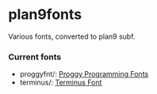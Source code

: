 plan9fonts
==========

Various fonts, converted to plan9 subf.


### Current fonts

* proggyfnt/: [Proggy Programming Fonts](http://www.proggyfonts.com/)
* terminus/: [Terminus Font](http://terminus-font.sourceforge.net/)
